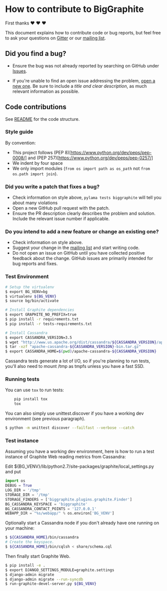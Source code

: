 # How to contribute to BigGraphite

First thanks :heart: :heart: :heart:

This document explains how to contribute code or bug reports, but feel free to ask your questions on [Gitter](https://gitter.im/criteo/biggraphite) or our [mailing list](https://groups.google.com/forum/#!forum/biggraphite).


## Did you find a bug?

- Ensure the bug was not already reported by searching on GitHub under [Issues](https://github.com/criteo/biggraphite/issues).

- If you're unable to find an open issue addressing the problem, [open a new one](https://github.com/criteo/biggraphite/issues/new). Be sure to include a *title and clear description*, as much relevant information as possible.

## Code contributions

See [README](README.md) for the code structure.

### Style guide

By convention:
- This project follows (PEP 8)[https://www.python.org/dev/peps/pep-0008/]
  and (PEP 257)[https://www.python.org/dev/peps/pep-0257/]
- We indent by four space
- We only import modules (`from os import path as os_path` not `from os.path import join`).

### Did you write a patch that fixes a bug?

- Check information on style above, `pylama tests biggraphite` will tell you about many violations
- Open a new GitHub pull request with the patch.
- Ensure the PR description clearly describes the problem and solution. Include the relevant issue number if applicable.

### Do you intend to add a new feature or change an existing one?

- Check information on style above.
- Suggest your change in the [mailing list](https://groups.google.com/forum/#!forum/biggraphite) and start writing code.
- Do not open an issue on GitHub until you have collected positive feedback about the change. GitHub issues are primarily intended for bug reports and fixes.

### Test Environment

```bash
# Setup the virtualenv
$ export BG_VENV=bg
$ virtualenv ${BG_VENV}
$ source bg/bin/activate

# Install Graphite dependencies
$ export GRAPHITE_NO_PREFIX=true
$ pip install -r requirements.txt
$ pip install -r tests-requirements.txt

# Install Cassandra
$ export CASSANDRA_VERSION=3.5
$ wget "http://www.us.apache.org/dist/cassandra/${CASSANDRA_VERSION}/apache-cassandra-${CASSANDRA_VERSION}-bin.tar.gz"
$ tar -xzf "apache-cassandra-${CASSANDRA_VERSION}-bin.tar.gz"
$ export CASSANDRA_HOME=$(pwd)/apache-cassandra-${CASSANDRA_VERSION}
```

Cassandra tests generate a lot of I/O, so if you're planning to run tests, you'll also need
to mount /tmp as tmpfs unless you have a fast SSD.

### Running tests

You can use `tox` to run tests:
```bash
    pip install tox
    tox
```

You can also simply use unittest.discover if you have a working dev environment (see previous paragraph).

```bash
$ python -m unittest discover --failfast --verbose --catch
```

### Test instance

Assuming you have a working dev environment, here is how to run a test instance
of Graphite Web reading metrics from Cassandra:

Edit ${BG_VENV}/lib/python2.7/site-packages/graphite/local_settings.py and put

```python
import os
DEBUG = True
LOG_DIR = '/tmp'
STORAGE_DIR = '/tmp'
STORAGE_FINDERS = ['biggraphite.plugins.graphite.Finder']
BG_CASSANDRA_KEYSPACE = 'biggraphite'
BG_CASSANDRA_CONTACT_POINTS = '127.0.0.1'
WEBAPP_DIR = "%s/webapp/" % os.environ['BG_VENV']
```

Optionally start a Cassandra node if you don't already have one
running on your machine:

```bash
$ ${CASSANDRA_HOME}/bin/cassandra
# Create the keyspace.
$ ${CASSANDRA_HOME}/bin/cqlsh < share/schema.cql
```

Then finally start Graphite Web.

```bash
$ pip install -e .
$ export DJANGO_SETTINGS_MODULE=graphite.settings
$ django-admin migrate
$ django-admin migrate --run-syncdb
$ run-graphite-devel-server.py ${BG_VENV}
```
